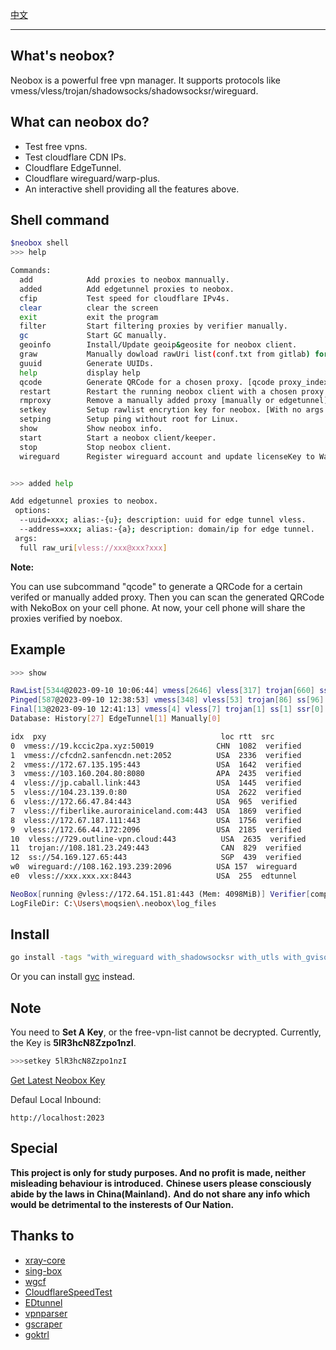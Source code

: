 [中文](https://github.com/moqsien/neobox/blob/main/docs/Readme_CN.md)

---------------------------

## What's neobox?

Neobox is a powerful free vpn manager.
It supports protocols like vmess/vless/trojan/shadowsocks/shadowsocksr/wireguard.

## What can neobox do?

- Test free vpns.
- Test cloudflare CDN IPs.
- Cloudflare EdgeTunnel.
- Cloudflare wireguard/warp-plus.
- An interactive shell providing all the features above.

## Shell command

```bash
$neobox shell
>>> help

Commands:
  add            Add proxies to neobox mannually.
  added          Add edgetunnel proxies to neobox.
  cfip           Test speed for cloudflare IPv4s.
  clear          clear the screen
  exit           exit the program
  filter         Start filtering proxies by verifier manually.
  gc             Start GC manually.
  geoinfo        Install/Update geoip&geosite for neobox client.
  graw           Manually dowload rawUri list(conf.txt from gitlab) for neobox client.
  guuid          Generate UUIDs.
  help           display help
  qcode          Generate QRCode for a chosen proxy. [qcode proxy_index]
  restart        Restart the running neobox client with a chosen proxy. [restart proxy_index]
  rmproxy        Remove a manually added proxy [manually or edgetunnel].
  setkey         Setup rawlist encrytion key for neobox. [With no args will set key to default value]
  setping        Setup ping without root for Linux.
  show           Show neobox info.
  start          Start a neobox client/keeper.
  stop           Stop neobox client.
  wireguard      Register wireguard account and update licenseKey to Warp+ [if a licenseKey is specified].


>>> added help

Add edgetunnel proxies to neobox.
 options:
  --uuid=xxx; alias:-{u}; description: uuid for edge tunnel vless.
  --address=xxx; alias:-{a}; description: domain/ip for edge tunnel.
 args:
  full raw_uri[vless://xxx@xxx?xxx]
```

**Note:**

You can use subcommand "qcode" to generate a QRCode for a certain verifed or manually added proxy.
Then you can scan the generated QRCode with NekoBox on your cell phone.
At now, your cell phone will share the proxies verified by noebox.

## Example

```bash
>>> show

RawList[5344@2023-09-10 10:06:44] vmess[2646] vless[317] trojan[660] ss[1638] ssr[83]
Pinged[587@2023-09-10 12:38:53] vmess[348] vless[53] trojan[86] ss[96] ssr[4]
Final[13@2023-09-10 12:41:13] vmess[4] vless[7] trojan[1] ss[1] ssr[0]
Database: History[27] EdgeTunnel[1] Manually[0]

idx  pxy                                       loc rtt  src
0  vmess://19.kccic2pa.xyz:50019              CHN  1082  verified
1  vmess://cfcdn2.sanfencdn.net:2052          USA  2336  verified
2  vmess://172.67.135.195:443                 USA  1642  verified
3  vmess://103.160.204.80:8080                APA  2435  verified
4  vless://jp.caball.link:443                 USA  1445  verified
5  vless://104.23.139.0:80                    USA  2622  verified
6  vless://172.66.47.84:443                   USA  965  verified
7  vless://fiberlike.aurorainiceland.com:443  USA  1869  verified
8  vless://172.67.187.111:443                 USA  1756  verified
9  vless://172.66.44.172:2096                 USA  2185  verified
10  vless://729.outline-vpn.cloud:443          USA  2635  verified
11  trojan://108.181.23.249:443                CAN  829  verified
12  ss://54.169.127.65:443                     SGP  439  verified
w0  wireguard://108.162.193.239:2096          USA 157  wireguard
e0  vless://xxx.xxx.xx:8443                   USA  255  edtunnel

NeoBox[running @vless://172.64.151.81:443 (Mem: 4098MiB)] Verifier[completed] Keeper[running]
LogFileDir: C:\Users\moqsien\.neobox\log_files
```

## Install

```bash
go install -tags "with_wireguard with_shadowsocksr with_utls with_gvisor with_grpc with_ech with_dhcp" github.com/moqsien/neobox/example/neobox@latest
```

Or you can install [gvc](https://github.com/moqsien/gvc) instead.

## Note
You need to **Set A Key**, or the free-vpn-list cannot be decrypted.
Currently, the Key is **5lR3hcN8Zzpo1nzI**.
```bash
>>>setkey 5lR3hcN8Zzpo1nzI

```
[Get Latest Neobox Key](https://github.com/moqsien/neobox/raw/main/docs/gvc_qq_group.jpg)

Defaul Local Inbound: 
```text
http://localhost:2023
```

## Special
**This project is only for study purposes. And no profit is made, neither misleading behaviour is introduced.**
**Chinese users please consciously abide by the laws in China(Mainland).**
**And do not share any info which would be detrimental to the insterests of Our Nation.**


## Thanks to
- [xray-core](https://github.com/XTLS/Xray-core)
- [sing-box](https://github.com/SagerNet/sing-box)
- [wgcf](https://github.com/ViRb3/wgcf)
- [CloudflareSpeedTest](https://github.com/XIU2/CloudflareSpeedTest)
- [EDtunnel](https://github.com/3Kmfi6HP/EDtunnel)
- [vpnparser](https://github.com/moqsien/vpnparser)
- [gscraper](https://github.com/moqsien/gscraper)
- [goktrl](https://github.com/moqsien/goktrl)
